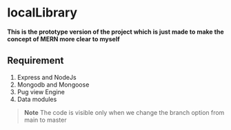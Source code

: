 # localLibrary

**This is the prototype version of the project which is just made to make the concept of MERN more clear to myself**

## Requirement

1. Express and NodeJs
2. Mongodb and Mongoose
3. Pug view Engine
4. Data modules
 
> **Note** The code is visible only when we change the branch option from main to master
